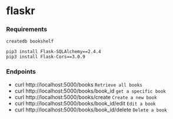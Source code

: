# flaskr

### Requirements
```
createdb bookshelf

pip3 install Flask-SQLAlchemy==2.4.4
pip3 install Flask-Cors==3.0.9
```
### Endpoints 
  * curl http://localhost:5000/books ```Retrieve all books```
  * curl http://localhost:5000/books/book_id ```get a specific book```
  * curl http://localhost:5000/books/create ```Create a new book```
  * curl http://localhost:5000/books/book_id/edit ```Edit a book```
  * curl http://localhost:5000/books/book_id/delete ```Delete a book```